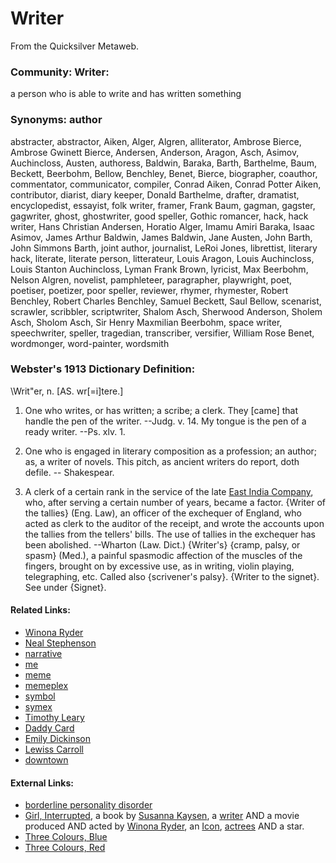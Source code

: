 
# Writer

From the Quicksilver Metaweb.


### Community: Writer:


a person who is able to write and has written something 

### Synonyms: author


abstracter, abstractor, Aiken, Alger, Algren, alliterator, Ambrose Bierce, Ambrose Gwinett Bierce, Andersen, Anderson, Aragon, Asch, Asimov, Auchincloss, Austen, authoress, Baldwin, Baraka, Barth, Barthelme, Baum, Beckett, Beerbohm, Bellow, Benchley, Benet, Bierce, biographer, coauthor, commentator, communicator, compiler, Conrad Aiken, Conrad Potter Aiken, contributor, diarist, diary keeper, Donald Barthelme, drafter, dramatist, encyclopedist, essayist, folk writer, framer, Frank Baum, gagman, gagster, gagwriter, ghost, ghostwriter, good speller, Gothic romancer, hack, hack writer, Hans Christian Andersen, Horatio Alger, Imamu Amiri Baraka, Isaac Asimov, James Arthur Baldwin, James Baldwin, Jane Austen, John Barth, John Simmons Barth, joint author, journalist, LeRoi Jones, librettist, literary hack, literate, literate person, litterateur, Louis Aragon, Louis Auchincloss, Louis Stanton Auchincloss, Lyman Frank Brown, lyricist, Max Beerbohm, Nelson Algren, novelist, pamphleteer, paragrapher, playwright, poet, poetiser, poetizer, poor speller, reviewer, rhymer, rhymester, Robert Benchley, Robert Charles Benchley, Samuel Beckett, Saul Bellow, scenarist, scrawler, scribbler, scriptwriter, Shalom Asch, Sherwood Anderson, Sholem Asch, Sholom Asch, Sir Henry Maxmilian Beerbohm, space writer, speechwriter, speller, tragedian, transcriber, versifier, William Rose Benet, wordmonger, word-painter, wordsmith

### Webster's 1913 Dictionary Definition:


\Writ"er\, n. [AS. wr[=i]tere.]
1. One who writes, or has written; a scribe; a clerk.
They [came] that handle the pen of the writer. --Judg. v. 14.
My tongue is the pen of a ready writer. --Ps. xlv. 1.

2. One who is engaged in literary composition as a profession; an author; as, a writer of novels.
This pitch, as ancient writers do report, doth defile. -- Shakespear.

3. A clerk of a certain rank in the service of the late [East India Company](/east-india-company), who, after serving a certain number of years, became a factor. {Writer of the tallies} (Eng. Law), an officer of the exchequer of England, who acted as clerk to the auditor of the receipt, and wrote the accounts upon the tallies from the tellers' bills. The use of tallies in the exchequer has been abolished. --Wharton (Law. Dict.)
{Writer's} {cramp, palsy, or spasm} (Med.), a painful spasmodic affection of the muscles of the fingers, brought on by excessive use, as in writing, violin playing, telegraphing, etc. Called also {scrivener's palsy}. {Writer to the signet}. See under {Signet}.

#### Related Links:



* [Winona Ryder](/winona-ryder)
* [Neal Stephenson](/neal-stephenson)
* [narrative](/narrative)
* [me](/me)
* [meme](/meme)
* [memeplex](/memeplex)
* [symbol](/)
* [symex](/symex)
* [Timothy Leary](/timothy-leary)
* [Daddy Card](/)
* [Emily Dickinson](/)
* [Lewiss Carroll](/)
* [downtown](/downtown)


#### External Links:



* [borderline personality disorder](/)
* [Girl, Interrupted](/), a book by [Susanna Kaysen](/), a [writer](/writer) AND a movie produced AND acted by [Winona Ryder](/winona-ryder), an [Icon](/icon), [actrees](/) AND a star.
* [Three Colours, Blue](/http-en-wikipedia-org-wiki-three-colors-blue)
* [Three Colours, Red](/http-en-wikipedia-org-wiki-three-colors-blue)
